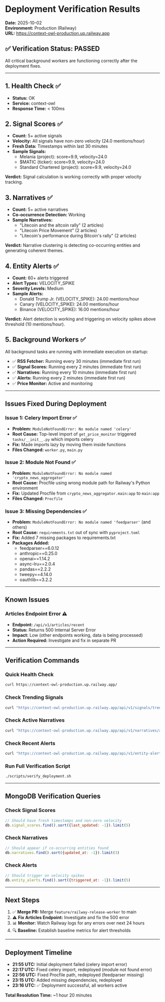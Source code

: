 # Deployment Verification Results

**Date:** 2025-10-02  
**Environment:** Production (Railway)  
**URL:** https://context-owl-production.up.railway.app

## ✅ Verification Status: PASSED

All critical background workers are functioning correctly after the deployment fixes.

---

## 1. Health Check ✅
- **Status:** OK
- **Service:** context-owl
- **Response Time:** < 100ms

## 2. Signal Scores ✅
- **Count:** 5+ active signals
- **Velocity:** All signals have non-zero velocity (24.0 mentions/hour)
- **Fresh Data:** Timestamps within last 30 minutes
- **Sample Signals:**
  - Melania (project): score=9.9, velocity=24.0
  - $MATIC (ticker): score=9.9, velocity=24.0
  - Standard Chartered (project): score=9.9, velocity=24.0

**Verdict:** Signal calculation is working correctly with proper velocity tracking.

## 3. Narratives ✅
- **Count:** 5+ active narratives
- **Co-occurrence Detection:** Working
- **Sample Narratives:**
  - "Litecoin and the altcoin rally" (2 articles)
  - "Litecoin Price Movement" (2 articles)
  - "Litecoin's performance during Bitcoin's rally" (2 articles)

**Verdict:** Narrative clustering is detecting co-occurring entities and generating coherent themes.

## 4. Entity Alerts ✅
- **Count:** 60+ alerts triggered
- **Alert Types:** VELOCITY_SPIKE
- **Severity Levels:** Medium
- **Sample Alerts:**
  - Donald Trump Jr. (VELOCITY_SPIKE): 24.00 mentions/hour
  - Canary (VELOCITY_SPIKE): 24.00 mentions/hour
  - Binance (VELOCITY_SPIKE): 16.00 mentions/hour

**Verdict:** Alert detection is working and triggering on velocity spikes above threshold (10 mentions/hour).

## 5. Background Workers ✅
All background tasks are running with immediate execution on startup:
- ✅ **RSS Fetcher:** Running every 30 minutes (immediate first run)
- ✅ **Signal Scores:** Running every 2 minutes (immediate first run)
- ✅ **Narratives:** Running every 10 minutes (immediate first run)
- ✅ **Alerts:** Running every 2 minutes (immediate first run)
- ✅ **Price Monitor:** Active and monitoring

---

## Issues Fixed During Deployment

### Issue 1: Celery Import Error ✅
- **Problem:** `ModuleNotFoundError: No module named 'celery'`
- **Root Cause:** Top-level import of `get_price_monitor` triggered `tasks/__init__.py` which imports celery
- **Fix:** Made imports lazy by moving them inside functions
- **Files Changed:** `worker.py`, `main.py`

### Issue 2: Module Not Found ✅
- **Problem:** `ModuleNotFoundError: No module named 'crypto_news_aggregator'`
- **Root Cause:** Procfile using wrong module path for Railway's Python environment
- **Fix:** Updated Procfile from `crypto_news_aggregator.main:app` to `main:app`
- **Files Changed:** `Procfile`

### Issue 3: Missing Dependencies ✅
- **Problem:** `ModuleNotFoundError: No module named 'feedparser'` (and others)
- **Root Cause:** `requirements.txt` out of sync with `pyproject.toml`
- **Fix:** Added 7 missing packages to requirements.txt
- **Packages Added:**
  - feedparser==6.0.12
  - anthropic==0.25.0
  - openai==1.14.2
  - async-lru==2.0.4
  - pandas==2.2.2
  - tweepy==4.14.0
  - oauthlib==3.2.2

---

## Known Issues

### Articles Endpoint Error ⚠️
- **Endpoint:** `/api/v1/articles/recent`
- **Status:** Returns 500 Internal Server Error
- **Impact:** Low (other endpoints working, data is being processed)
- **Action Required:** Investigate and fix in separate PR

---

## Verification Commands

### Quick Health Check
```bash
curl https://context-owl-production.up.railway.app/
```

### Check Trending Signals
```bash
curl "https://context-owl-production.up.railway.app/api/v1/signals/trending?limit=5"
```

### Check Active Narratives
```bash
curl "https://context-owl-production.up.railway.app/api/v1/narratives/active?limit=5"
```

### Check Recent Alerts
```bash
curl "https://context-owl-production.up.railway.app/api/v1/entity-alerts/recent"
```

### Run Full Verification Script
```bash
./scripts/verify_deployment.sh
```

---

## MongoDB Verification Queries

### Check Signal Scores
```javascript
// Should have fresh timestamps and non-zero velocity
db.signal_scores.find().sort({last_updated: -1}).limit(5)
```

### Check Narratives
```javascript
// Should appear if co-occurring entities found
db.narratives.find().sort({updated_at: -1}).limit(3)
```

### Check Alerts
```javascript
// Should trigger on velocity spikes
db.entity_alerts.find().sort({triggered_at: -1}).limit(5)
```

---

## Next Steps

1. ✅ **Merge PR:** Merge `feature/railway-release-worker` to main
2. ⚠️ **Fix Articles Endpoint:** Investigate and fix the 500 error
3. 📊 **Monitor:** Watch Railway logs for any errors over next 24 hours
4. 🔍 **Baseline:** Establish baseline metrics for alert thresholds

---

## Deployment Timeline

- **21:55 UTC:** Initial deployment failed (celery import error)
- **22:17 UTC:** Fixed celery import, redeployed (module not found error)
- **22:56 UTC:** Fixed Procfile path, redeployed (feedparser missing)
- **23:15 UTC:** Added missing dependencies, redeployed
- **23:16 UTC:** ✅ Deployment successful, all workers active

**Total Resolution Time:** ~1 hour 20 minutes
